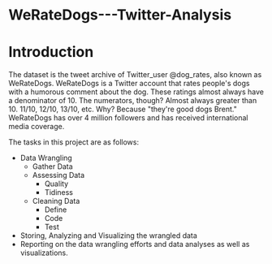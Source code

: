 # WeRateDogs---Twitter-Analysis

# Introduction 
The dataset is the tweet archive of Twitter_user @dog_rates, also known as WeRateDogs. WeRateDogs is a Twitter account that rates people's dogs with a humorous comment about the dog. These ratings almost always have a denominator of 10. The numerators, though? Almost always greater than 10. 11/10, 12/10, 13/10, etc. Why? Because "they're good dogs Brent." WeRateDogs has over 4 million followers and has received international media coverage. 

The tasks in this project are as follows: 
- Data Wrangling 
    - Gather Data 
    -  Assessing Data 
        -  Quality 
        -  Tidiness 
    - Cleaning Data 
        - Define 
        - Code 
        - Test
- Storing, Analyzing and Visualizing the wrangled data
- Reporting on the data wrangling efforts and data analyses as well as visualizations.
